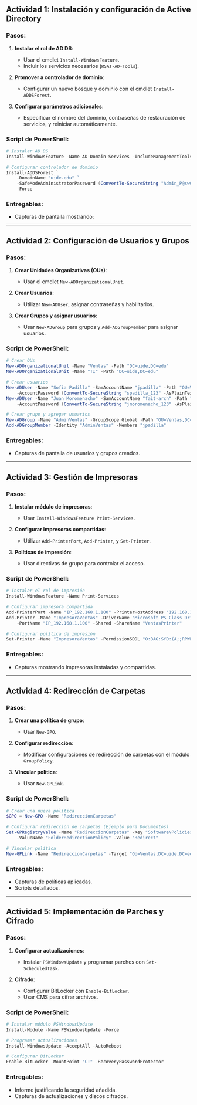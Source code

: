 ## **Actividad 1: Instalación y configuración de Active Directory**

### **Pasos**:
1. **Instalar el rol de AD DS**:
   - Usar el cmdlet `Install-WindowsFeature`.
   - Incluir los servicios necesarios (`RSAT-AD-Tools`).

2. **Promover a controlador de dominio**:
   - Configurar un nuevo bosque y dominio con el cmdlet `Install-ADDSForest`.

3. **Configurar parámetros adicionales**:
   - Especificar el nombre del dominio, contraseñas de restauración de servicios, y reiniciar automáticamente.

### **Script de PowerShell**:
```powershell
# Instalar AD DS
Install-WindowsFeature -Name AD-Domain-Services -IncludeManagementTools

# Configurar controlador de dominio
Install-ADDSForest `
    -DomainName "uide.edu" ` 
    -SafeModeAdministratorPassword (ConvertTo-SecureString "Admin_P@sw0rd" -AsPlainText -Force) `
    -Force
```

### **Entregables**:
- Capturas de pantalla mostrando:


---

## **Actividad 2: Configuración de Usuarios y Grupos**

### **Pasos**:
1. **Crear Unidades Organizativas (OUs)**:
   - Usar el cmdlet `New-ADOrganizationalUnit`.

2. **Crear Usuarios**:
   - Utilizar `New-ADUser`, asignar contraseñas y habilitarlos.

3. **Crear Grupos y asignar usuarios**:
   - Usar `New-ADGroup` para grupos y `Add-ADGroupMember` para asignar usuarios.

### **Script de PowerShell**:
```powershell
# Crear OUs
New-ADOrganizationalUnit -Name "Ventas" -Path "DC=uide,DC=edu"
New-ADOrganizationalUnit -Name "TI" -Path "DC=uide,DC=edu"

# Crear usuarios
New-ADUser -Name "Sofia Padilla" -SamAccountName "jpadilla" -Path "OU=Ventas,DC=uide,DC=edu" `
    -AccountPassword (ConvertTo-SecureString "spadilla_123" -AsPlainText -Force) -Enabled $true
New-ADUser -Name "Juan Moromenacho" -SamAccountName "fait-arch" -Path "OU=TI,DC=uide,DC=edu" `
    -AccountPassword (ConvertTo-SecureString "jmoromenacho_123" -AsPlainText -Force) -Enabled $true

# Crear grupo y agregar usuarios
New-ADGroup -Name "AdminVentas" -GroupScope Global -Path "OU=Ventas,DC=uide,DC=edu"
Add-ADGroupMember -Identity "AdminVentas" -Members "jpadilla"
```

### **Entregables**:
- Capturas de pantalla de usuarios y grupos creados.

---

## **Actividad 3: Gestión de Impresoras**

### **Pasos**:
1. **Instalar módulo de impresoras**:
   - Usar `Install-WindowsFeature Print-Services`.

2. **Configurar impresoras compartidas**:
   - Utilizar `Add-PrinterPort`, `Add-Printer`, y `Set-Printer`.

3. **Políticas de impresión**:
   - Usar directivas de grupo para controlar el acceso.

### **Script de PowerShell**:
```powershell
# Instalar el rol de impresión
Install-WindowsFeature -Name Print-Services

# Configurar impresora compartida
Add-PrinterPort -Name "IP_192.168.1.100" -PrinterHostAddress "192.168.1.100"
Add-Printer -Name "ImpresoraVentas" -DriverName "Microsoft PS Class Driver" `
    -PortName "IP_192.168.1.100" -Shared -ShareName "VentasPrinter"

# Configurar política de impresión
Set-Printer -Name "ImpresoraVentas" -PermissionSDDL "O:BAG:SYD:(A;;RPWP;;;AU)"
```

### **Entregables**:
- Capturas mostrando impresoras instaladas y compartidas.


---

## **Actividad 4: Redirección de Carpetas**

### **Pasos**:
1. **Crear una política de grupo**:
   - Usar `New-GPO`.

2. **Configurar redirección**:
   - Modificar configuraciones de redirección de carpetas con el módulo `GroupPolicy`.

3. **Vincular política**:
   - Usar `New-GPLink`.

### **Script de PowerShell**:
```powershell
# Crear una nueva política
$GPO = New-GPO -Name "RedireccionCarpetas"

# Configurar redirección de carpetas (Ejemplo para Documentos)
Set-GPRegistryValue -Name "RedireccionCarpetas" -Key "Software\Policies\Microsoft\Windows\System" `
    -ValueName "FolderRedirectionPolicy" -Value "Redirect"

# Vincular política
New-GPLink -Name "RedireccionCarpetas" -Target "OU=Ventas,DC=uide,DC=edu"
```

### **Entregables**:
- Capturas de políticas aplicadas.
- Scripts detallados.

---

## **Actividad 5: Implementación de Parches y Cifrado**

### **Pasos**:
1. **Configurar actualizaciones**:
   - Instalar `PSWindowsUpdate` y programar parches con `Set-ScheduledTask`.

2. **Cifrado**:
   - Configurar BitLocker con `Enable-BitLocker`.
   - Usar CMS para cifrar archivos.

### **Script de PowerShell**:
```powershell
# Instalar módulo PSWindowsUpdate
Install-Module -Name PSWindowsUpdate -Force

# Programar actualizaciones
Install-WindowsUpdate -AcceptAll -AutoReboot

# Configurar BitLocker
Enable-BitLocker -MountPoint "C:" -RecoveryPasswordProtector
```

### **Entregables**:
- Informe justificando la seguridad añadida.
- Capturas de actualizaciones y discos cifrados.

